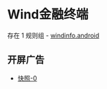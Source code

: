 # Wind金融终端

存在 1 规则组 - [windinfo.android](/src/apps/windinfo.android.ts)

## 开屏广告

- [快照-0](https://i.gkd.li/import/import/12721428)
